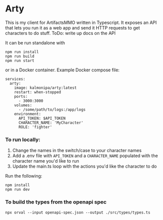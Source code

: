 # Arty

This is my client for ArtifactsMMO written in Typescript. It exposes an API that lets you run it as a web app
and send it HTTP requests to get characters to do stuff.
ToDo: write up docs on the API

It can be run standalone with

```
npm run install
npm run build
npm run start
```

or in a Docker container. Example Docker compose file:

```
services:
  arty:
    image: kalmonipa/arty:latest
    restart: when-stopped
    ports:
      - 3000:3000
    volumes:
      - /some/path/to/logs:/app/logs
    environment:
      API_TOKEN: $API_TOKEN
      CHARACTER_NAME: 'MyCharacter'
      ROLE: 'fighter'
```

### To run locally:

1. Change the names in the switch/case to your character names
2. Add a .env file with `API_TOKEN` and a `CHARACTER_NAME` populated with the character name you'd like to run
3. Update the main.ts loop with the actions you'd like the character to do

Run the following:

```
npm install
npm run dev
```

### To build the types from the openapi spec

```
npx orval --input openapi-spec.json --output ./src/types/types.ts
```
